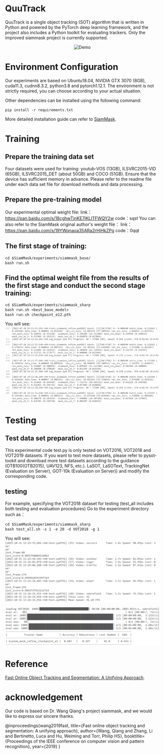 # QuuTrack
QuuTrack is a single object tracking (SOT) algorithm that is written in Python and powered by the PyTorch deep learning framework, and the project also includes a Python toolkit for evaluating trackers.
Only the improved siammask project is currently supported.

<div style="display: flex; justify-content: center;">
  <img src="demo/car.gif" alt="Demo">
</div>


# Environment Configuration
Our experiments are based on Ubuntu18.04, NVIDIA GTX 3070 (8GB), cuda11.3, cudnn8.3.2, python3.8 and pytorch1.12.1. The environment is not strictly required, you can choose according to your actual situation.

Other dependencies can be installed using the following command:

```
pip install -r requirements.txt
```

More detailed installation guide can refer to [SiamMask](https://github.com/foolwood/SiamMask).

# Training
## Prepare the training data set
Four datasets were used for training: youtub-VOS (13GB), ILSVRC2015-VID (65GB), ILSVRC2015_DET (about 50GB) and COCO (51GB). 
Ensure that the device has sufficient memory in advance. Please refer to the readme file under each data set file for download methods and data processing.

## Prepare the pre-training model
Our experimental optimal weight file:
link：https://pan.baidu.com/s/18cghwTinKE7lKLITFWQY2w 
code：sqst 
You can also refer to the SiamMask original author's weight file：
link：https://pan.baidu.com/s/19YWqnaoa35ARa2rHjHkZPg 
code：0qqt 

## The first stage of training:

```
cd $SiamMask/experiments/siammask_base/
bash run.sh
```

## Find the optimal weight file from the results of the first stage and conduct the second stage training:

```
cd $SiamMask/experiments/siammask_sharp
bash run.sh <best_base_model>
bash run.sh checkpoint_e12.pth
```

You will see:
![Alt Text](demo/1.png)
# Testing
## Test data set preparation
This experimental code test.py is only tested on VOT2016, VOT2018 and VOT2019 datasets. If you want to test more datasets, please refer to pysot-tookit and download more test datasets according to the guidance (OTB100(OTB2015), UAV123, NFS, etc.). LaSOT, LaSOText, TrackingNet (Evaluation on Server), GOT-10k (Evaluation on Server)) and modify the corresponding code.

## testing
For example, specifying the VOT2018 dataset for testing (test_all includes both testing and evaluation procedures)
Go to the experiment directory such as：

```
cd $SiamMask/experiments/siammask_sharp
bash test_all.sh -s 1 -e 20 -d VOT2018 -g 1
```

You will see:
![Alt Text](demo/2.png)

![Alt Text](demo/3.png)

# Reference 

[Fast Online Object Tracking and Segmentation: A Unifying Approach](https://arxiv.org/pdf/2207.02088.pdf).


# acknowledgement

Our code is based on Dr. Wang Qiang's project siammask, and we would like to express our sincere thanks.

@inproceedings{wang2019fast,
    title={Fast online object tracking and segmentation: A unifying approach},
    author={Wang, Qiang and Zhang, Li and Bertinetto, Luca and Hu, Weiming and Torr, Philip HS},
    booktitle={Proceedings of the IEEE conference on computer vision and pattern recognition},
    year={2019}
}
